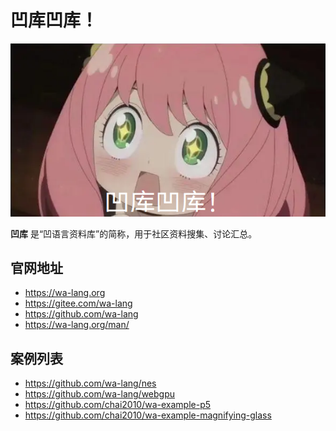 # 凹库凹库！

![](wakuwaku.png)

**凹库** 是“凹语言资料库”的简称，用于社区资料搜集、讨论汇总。

## 官网地址

- https://wa-lang.org
- https://gitee.com/wa-lang
- https://github.com/wa-lang
- https://wa-lang.org/man/

## 案例列表

- https://github.com/wa-lang/nes
- https://github.com/wa-lang/webgpu
- https://github.com/chai2010/wa-example-p5
- https://github.com/chai2010/wa-example-magnifying-glass

